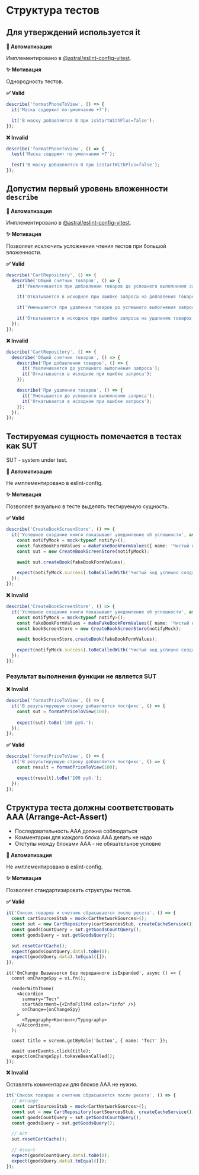 # Структура тестов

## Для утверждений используется it

**🤖 Автоматизация**

Имплементировано в [@astral/eslint-config-vitest](https://www.npmjs.com/package/@astral/eslint-config-vitest).

**✨ Мотивация**

Однородность тестов.

**✅ Valid**

```ts
describe('formatPhoneToView', () => {
  it('Маска содержит по-умолчанию +7');

  it('В маску добавляется 8 при isStartWithPlus=false');
});
```

**❌ Invalid**

```ts
describe('formatPhoneToView', () => {
  test('Маска содержит по-умолчанию +7');

  test('В маску добавляется 8 при isStartWithPlus=false');
});
```


## Допустим первый уровень вложенности `describe`

**🤖 Автоматизация**

Имплементировано в [@astral/eslint-config-vitest](https://www.npmjs.com/package/@astral/eslint-config-vitest).

**✨ Мотивация**

Позволяет исключить усложнения чтения тестов при большой вложенности.

**✅ Valid**

```ts
describe('CartRepository', () => {
  describe('Общий счетчик товаров', () => {
    it('Увеличивается при добавлении товаров до успешного выполнения запроса');

    it('Откатывается в исходное при ошибке запроса на добавления товаров в корзину');

    it('Уменьшается при удалении товаров до успешного выполнения запроса');

    it('Откатывается в исходное при ошибке запроса на удаление товаров из корзины');
  });
});
```

**❌ Invalid**

```ts
describe('CartRepository', () => {
  describe('Общий счетчик товаров', () => {
    describe('При добавлении товаров', () => {
      it('Увеличивается до успешного выполнения запроса');
      it('Откатывается в исходное при ошибке запроса');
    });

    describe('При удалении товаров', () => {
      it('Уменьшается до успешного выполнения запроса');
      it('Откатывается в исходное при ошибке запроса');
    });
  });
});
```


## Тестируемая сущность помечается в тестах как SUT

SUT - system under test.

**🤖 Автоматизация**

Не имплементировано в eslint-config.

**✨ Мотивация**

Позволяет визуально в тесте выделять тестируемую сущность.

**✅ Valid**

```ts
describe('CreateBookScreenStore', () => {
  it('Успешное создание книги показывает уведомление об успешности', async () => {
    const notifyMock = mock<typeof notify>();
    const fakeBookFormValues = makeFakeBookFormValues({ name: 'Чистый код' });
    const sut = new CreateBookScreenStore(notifyMock);

    await sut.createBook(fakeBookFormValues);

    expect(notifyMock.success).toBeCalledWith('Чистый код успешно создана');
  });
});
```

**❌ Invalid**

```ts
describe('CreateBookScreenStore', () => {
  it('Успешное создание книги показывает уведомление об успешности', async () => {
    const notifyMock = mock<typeof notify>();
    const fakeBookFormValues = makeFakeBookFormValues({ name: 'Чистый код' });
    const bookScreenStore = new CreateBookScreenStore(notifyMock);

    await bookScreenStore.createBook(fakeBookFormValues);

    expect(notifyMock.success).toBeCalledWith('Чистый код успешно создана');
  });
});
```

### Результат выполнения функции не является SUT

**❌ Invalid**

```ts
describe('formatPriceToView', () => {
  it('В результирующую строку добавляется постфикс', () => {
    const sut = formatPriceToView(100);
      
    expect(sut).toBe('100 руб.');
  });
});
```

**✅ Valid**

```ts
describe('formatPriceToView', () => {
  it('В результирующую строку добавляется постфикс', () => {
    const result = formatPriceToView(100);

    expect(result).toBe('100 руб.');
  });
});
```

## Структура теста должны соответствовать AAA (Arrange-Act-Assert)

- Последовательность AAA должна соблюдаться
- Комментарии для каждого блока AAA делать не надо
- Отступы между блоками AAA - не обязательное условие

**🤖 Автоматизация**

Не имплементировано в eslint-config.

**✨ Мотивация**

Позволяет стандартизировать структуры тестов.

**✅ Valid**

```ts
it('Список товаров и счетчик сбрасывается после ресета', () => {
  const cartSourcesStub = mock<CartNetworkSources>();
  const sut = new CartRepository(cartSourcesStub, createCacheService());
  const goodsCountQuery = sut.getGoodsCountQuery();
  const goodsQuery = sut.getGoodsQuery();

  sut.resetCartCache();
  expect(goodsCountQuery.data).toBe(0);
  expect(goodsQuery.data).toEqual([]);
});
```

```tsx
it('OnChange Вызывается без переданного isExpanded', async () => {
  const onChangeSpy = vi.fn();

  renderWithTheme(
    <Accordion
      summary="Тест"
      startAdorment={<InfoFillMd color="info" />}
      onChange={onChangeSpy}
    >
      <Typography>Контент</Typography>
    </Accordion>,
  );

  const title = screen.getByRole('button', { name: 'Тест' });

  await userEvents.click(title);
  expect(onChangeSpy).toHaveBeenCalled();
});
```

**❌ Invalid**

Оставлять комментарии для блоков AAA не нужно.

```ts
it('Список товаров и счетчик сбрасывается после ресета', () => {
  // Arrange
  const cartSourcesStub = mock<CartNetworkSources>();
  const sut = new CartRepository(cartSourcesStub, createCacheService());
  const goodsCountQuery = sut.getGoodsCountQuery();
  const goodsQuery = sut.getGoodsQuery();

  // Act
  sut.resetCartCache();

  // Assert
  expect(goodsCountQuery.data).toBe(0);
  expect(goodsQuery.data).toEqual([]);
});
```
